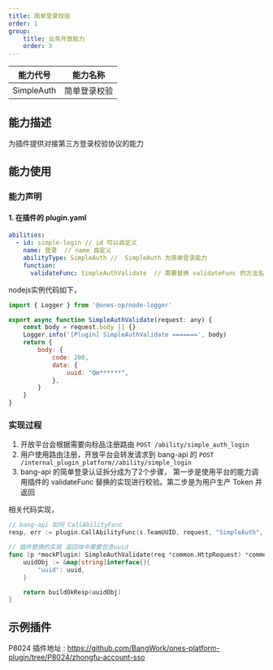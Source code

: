 ```yaml
---
title: 简单登录校验
order: 1
group:
    title: 业务开放能力
    order: 3
---
```


|  能力代号  |   能力名称   |
| :--------: | :----------: |
| SimpleAuth | 简单登录校验 |

## 能力描述

为插件提供对接第三方登录校验协议的能力



## 能力使用

### 能力声明

#### 1. 在插件的 plugin.yaml

```yaml
abilities:
  - id: simple-login // id 可以自定义
    name: 登录  // name 自定义
    abilityType: SimpleAuth //  SimpleAuth 为简单登录能力
    function:
      validateFunc: SimpleAuthValidate  // 需要替换 validateFunc 的方法名
```



nodejs实例代码如下，

```javascript
import { Logger } from '@ones-op/node-logger'

export async function SimpleAuthValidate(request: any) {
	const body = request.body || {}
	Logger.info('[Plugin] SimpleAuthValidate =======', body)
	return {
		body: {
			code: 200,
			data: {
				uuid: "Qm******",
			},
		}
	}
}
```




### 实现过程

1. 开放平台会根据需要向标品注册路由 `POST /ability/simple_auth_login`
2. 用户使用路由注册，开放平台会转发请求到 bang-api 的 `POST /internal_plugin_platform//ability/simple_login`
3. bang-api 的简单登录认证拆分成为了2个步骤， 第一步是使用平台的能力调用插件的 validateFunc 替换的实现进行校验。第二步是为用户生产 Token 并返回

相关代码实现，

```go
// bang-api 如何 CallAbilityFunc
resp, err := plugin.CallAbilityFunc(s.TeamUUID, request, "SimpleAuth", "validateFunc")

// 插件替换的实现 返回体中需要包含uuid
func (p *mockPlugin) SimpleAuthValidate(req *common.HttpRequest) *common.HttpResponse {
    uuidObj := &map[string]interface{}{
        "uuid": uuid,
    }

    return buildOkResp(uuidObj)
}
```



## 示例插件

P8024 插件地址 : https://github.com/BangWork/ones-platform-plugin/tree/P8024/zhongfu-account-sso